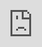 ```yaml
---
published: true
layout: post
title: 'EncontrADA 2019: Diálogo'
draft: true
cover: media/images/cover15.jpg
category:
  - encontrada
lang: pt
ref: encontrada-dialogo-2019
swipebox: encontrada2019_dialogo_
---
```

Entre os dias 14 e 18 de fevereiro de 2019 a **Silo - Arte e Latitude Rural** em parceria com o Nansen Center para a Paz e o Diálogo realizaram na Serrinha do Alambari um treinamento de Diálogo e Transformação de Conflitos.

Destinado para mulheres líderes de todo o Brasil, o curso ofereceu conceitos e práticas básicas sobre como o diálogo pode ser útil para o processo de cura em uma sociedade em conflito ou pós-conflito e expôs os princípios mais importantes para a criação de um espaço seguro para o diálogo. A facilitadora do curso no Brasil foi **Christiane Seehausen**, consultora sênior do Centro Nansen. 

<div class="video-wrapper video-wrapper-16x9">
<iframe src="https://player.vimeo.com/video/325659761?byline=0&portrait=0" style="position:absolute;top:0;left:0;width:100%;height:100%;" frameborder="0" webkitallowfullscreen mozallowfullscreen allowfullscreen></iframe>
</div>
